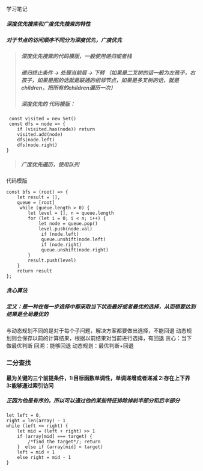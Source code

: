 学习笔记

##### 深度优先搜索和广度优先搜索的特性
##### 对于节点的访问顺序不同分为深度优先，广度优先
>##### 深度优先搜索的代码模版，一般使用递归或者栈
>##### 递归终止条件 -> 处理当前层 -> 下转 （如果是二叉树的话一般为左孩子，右孩子，如果是图的话就是联通的相邻节点，如果是多叉树的话，就是children，把所有的children遍历一次）
>##### 深度优先的 代码模版：
```
 const visited = new Set()
 const dfs = node => {  
    if (visited.has(node)) return  
    visited.add(node)  
    dfs(node.left)  
    dfs(node.right)
}
```
>##### 广度优先遍历，使用队列
代码模版
```
const bfs = (root) => {  
    let result = [],
    queue = [root]
     while (queue.length > 0) {    
        let level = [], n = queue.length    
        for (let i = 0; i < n; i++) {      
            let node = queue.pop()      
            level.push(node.val)      
             if (node.left) 
             queue.unshift(node.left)      
             if (node.right) 
             queue.unshift(node.right)    
        }    
        result.push(level)  
    }  
    return result
};
```
##### 贪心算法
##### 定义：是一种在每一步选择中都采取当下状态最好或者最优的选择，从而想要达到结果是全局最优的
与动态规划不同的是对于每个子问题，解决方案都要做出选择，不能回退
动态规划则会保存以前的计算结果，根据以前结果对当前进行选择，有回退
贪心：当下做最优判断
回溯：能够回退
动态规划：最优判断+回退

### 二分查找
#### 最为关键的三个前提条件，1:目标函数单调性，单调递增或者递减 2:存在上下界 3:能够通过索引访问
##### 正因为他是有序的，所以可以通过他的某些特征排除掉前半部分和后半部分
```
let left = 0, 
right = len(array) - 1
while (left <= right) {  
    let mid = (left + right) >> 1 
    if (array[mid] === target) { 
        /*find the target*/; return 
    }  else if (array[mid] < target) 
    left = mid + 1  
    else right = mid - 1
}
```